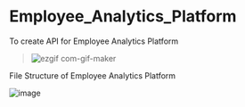 # Employee_Analytics_Platform
To create API for Employee Analytics Platform

>![ezgif com-gif-maker](https://user-images.githubusercontent.com/62739618/216839007-f396db99-c522-4306-b3e4-e5b43f7fe4ea.gif)

File Structure of Employee Analytics Platform

![image](https://user-images.githubusercontent.com/53888235/217034132-e1ff3a62-4ca6-4600-b3fc-9b240509cff1.png)
